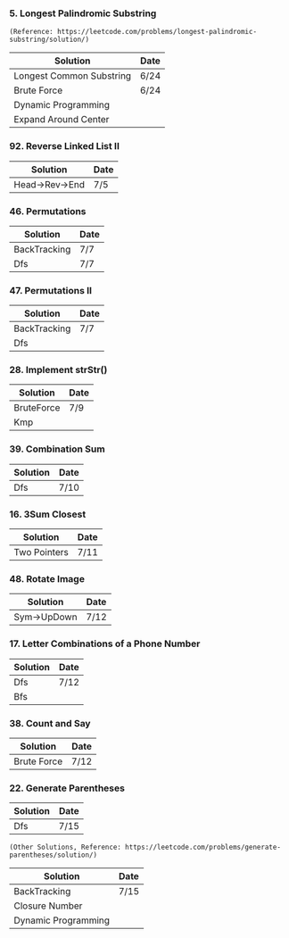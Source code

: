 ### 5. Longest Palindromic Substring    
```(Reference: https://leetcode.com/problems/longest-palindromic-substring/solution/)```

| Solution | Date |
| ------- | ----- |
| Longest Common Substring | 6/24 |
| Brute Force | 6/24 |
| Dynamic Programming |  |
| Expand Around Center |  |

### 92. Reverse Linked List II

| Solution | Date |
| ------- | ----- |
| Head->Rev->End | 7/5 |

### 46. Permutations

| Solution | Date |
| ------- | ----- |
| BackTracking | 7/7 |
| Dfs | 7/7 |

### 47. Permutations II

| Solution | Date |
| ------- | ----- |
| BackTracking | 7/7 |
| Dfs |  |

### 28. Implement strStr()

| Solution | Date |
| ------- | ----- |
| BruteForce | 7/9 |
| Kmp |  |

### 39. Combination Sum

| Solution | Date |
| ------- | ----- |
| Dfs | 7/10 |

### 16. 3Sum Closest

| Solution | Date |
| ------- | ----- |
| Two Pointers | 7/11 |

### 48. Rotate Image

| Solution | Date |
| ------- | ----- |
| Sym->UpDown | 7/12 |

### 17. Letter Combinations of a Phone Number

| Solution | Date |
| ------- | ----- |
| Dfs | 7/12 |
| Bfs | |

### 38. Count and Say

| Solution | Date |
| ------- | ----- |
| Brute Force | 7/12 |

### 22. Generate Parentheses

| Solution | Date |
| ------- | ----- |
| Dfs | 7/15 |

```(Other Solutions, Reference: https://leetcode.com/problems/generate-parentheses/solution/)```

| Solution | Date |
| ------- | ----- |
| BackTracking  | 7/15 |
| Closure Number | |
| Dynamic Programming | |
